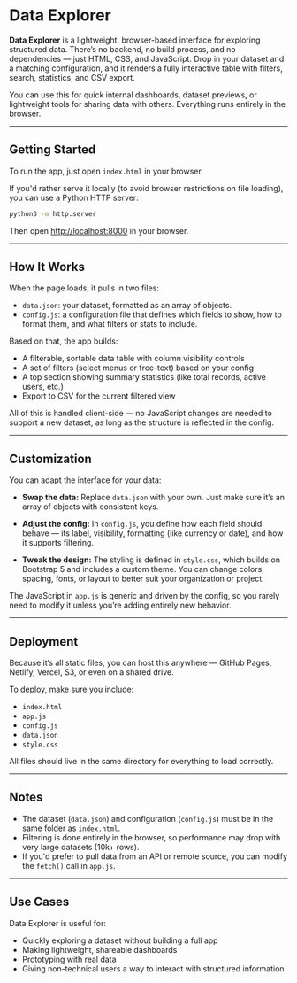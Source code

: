# Data Explorer

**Data Explorer** is a lightweight, browser-based interface for exploring structured data. There’s no backend, no build process, and no dependencies — just HTML, CSS, and JavaScript. Drop in your dataset and a matching configuration, and it renders a fully interactive table with filters, search, statistics, and CSV export.

You can use this for quick internal dashboards, dataset previews, or lightweight tools for sharing data with others. Everything runs entirely in the browser.

---

## Getting Started

To run the app, just open `index.html` in your browser.

If you'd rather serve it locally (to avoid browser restrictions on file loading), you can use a Python HTTP server:

```bash
python3 -m http.server
```

Then open [http://localhost:8000](http://localhost:8000) in your browser.

---

## How It Works

When the page loads, it pulls in two files:

* `data.json`: your dataset, formatted as an array of objects.
* `config.js`: a configuration file that defines which fields to show, how to format them, and what filters or stats to include.

Based on that, the app builds:

* A filterable, sortable data table with column visibility controls
* A set of filters (select menus or free-text) based on your config
* A top section showing summary statistics (like total records, active users, etc.)
* Export to CSV for the current filtered view

All of this is handled client-side — no JavaScript changes are needed to support a new dataset, as long as the structure is reflected in the config.

---

## Customization

You can adapt the interface for your data:

* **Swap the data:**
  Replace `data.json` with your own. Just make sure it’s an array of objects with consistent keys.

* **Adjust the config:**
  In `config.js`, you define how each field should behave — its label, visibility, formatting (like currency or date), and how it supports filtering.

* **Tweak the design:**
  The styling is defined in `style.css`, which builds on Bootstrap 5 and includes a custom theme. You can change colors, spacing, fonts, or layout to better suit your organization or project.

The JavaScript in `app.js` is generic and driven by the config, so you rarely need to modify it unless you’re adding entirely new behavior.

---

## Deployment

Because it’s all static files, you can host this anywhere — GitHub Pages, Netlify, Vercel, S3, or even on a shared drive.

To deploy, make sure you include:

* `index.html`
* `app.js`
* `config.js`
* `data.json`
* `style.css`

All files should live in the same directory for everything to load correctly.

---

## Notes

* The dataset (`data.json`) and configuration (`config.js`) must be in the same folder as `index.html`.
* Filtering is done entirely in the browser, so performance may drop with very large datasets (10k+ rows).
* If you'd prefer to pull data from an API or remote source, you can modify the `fetch()` call in `app.js`.

---

## Use Cases

Data Explorer is useful for:

* Quickly exploring a dataset without building a full app
* Making lightweight, shareable dashboards
* Prototyping with real data
* Giving non-technical users a way to interact with structured information